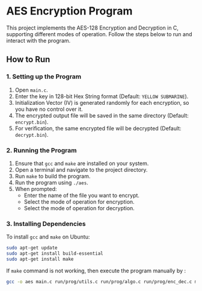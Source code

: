 # AES Encryption Program

This project implements the AES-128 Encryption and Decryption in C, supporting different modes of operation. Follow the steps below to run and interact with the program.

## How to Run

### 1. Setting up the Program

1. Open `main.c`.
2. Enter the key in 128-bit Hex String format (Default: `YELLOW SUBMARINE`).
3. Initialization Vector (IV) is generated randomly for each encryption, so you have no control over it.
4. The encrypted output file will be saved in the same directory (Default: `encrypt.bin`).
5. For verification, the same encrypted file will be decrypted (Default: `decrypt.bin`).

### 2. Running the Program

1. Ensure that `gcc` and `make` are installed on your system.
2. Open a terminal and navigate to the project directory.
3. Run `make` to build the program.
4. Run the program using `./aes`.
5. When prompted:
   - Enter the name of the file you want to encrypt.
   - Select the mode of operation for encryption.
   - Select the mode of operation for decryption.

### 3. Installing Dependencies

To install `gcc` and `make` on Ubuntu:

```bash
sudo apt-get update
sudo apt-get install build-essential
sudo apt-get install make
```

If `make` command is not working, then execute the program manually by :

```bash
gcc -o aes main.c run/prog/utils.c run/prog/algo.c run/prog/enc_dec.c modes/prog/enc/cfb_enc.c modes/prog/dec/cfb_dec.c modes/prog/enc/ofb_enc.c modes/prog/dec/ofb_dec.c modes/prog/enc/ecb_enc.c modes/prog/dec/ecb_dec.c modes/prog/enc/cbc_enc.c modes/prog/dec/cbc_dec.c
```
